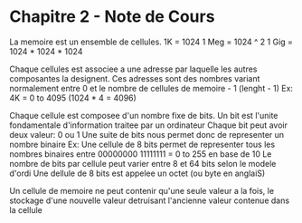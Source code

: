 # Chapitre 2 - Note de Cours

La memoire est un ensemble de cellules.
1K = 1024
1 Meg = 1024 ^ 2
1 Gig = 1024 * 1024 * 1024

Chaque cellules est associee a une adresse par laquelle les autres composantes la designent.
Ces adresses sont des nombres variant normalement entre 0 et le nombre de cellules de memoire - 1 (lenght - 1)
Ex: 4K = 0 to 4095 (1024 * 4 = 4096)

Chaque cellule est composee d'un nombre fixe de bits.
Un bit est l'unite fondamentale d'information traitee par un ordinateur
Chaque bit peut avoir deux valeur: 0 ou 1
Une suite de bits nous permet donc de representer un nombre binaire
Ex: Une cellule de 8 bits permet de representer tous les nombres binaires entre 00000000 11111111 = 0 to 255 en base de 10
Le nombre de bits par cellule peut varier entre 8 et 64 bits selon le modele d'ordi
Une dellule de 8 bits est appelee un octet (ou byte en anglaiS)

Un cellule de memoire ne peut contenir qu'une seule valeur a la fois, le stockage d'une nouvelle valeur detruisant 
l'ancienne valeur contenue dans la cellule
